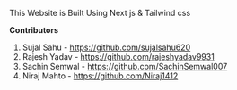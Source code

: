 This Website is Built Using Next js & Tailwind css 

**Contributors**
1. Sujal Sahu  -  https://github.com/sujalsahu620
2. Rajesh Yadav - https://github.com/rajeshyadav9931
3. Sachin Semwal - https://github.com/SachinSemwal007
4. Niraj Mahto - https://github.com/Niraj1412
